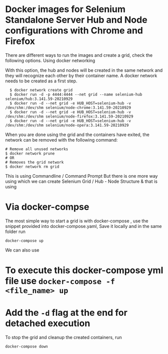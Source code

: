 
# Docker images for Selenium Standalone Server Hub and Node configurations with Chrome and Firefox 

There are different ways to run the images and create a grid, check the following options.
Using docker networking

With this option, the hub and nodes will be created in the same network and they will recognize each other by their container name. A docker network needs to be created as a first step.

      $ docker network create grid
      $ docker run -d -p 4444:4444 --net grid --name selenium-hub selenium/hub:3.141.59-20210929
      $ docker run -d --net grid -e HUB_HOST=selenium-hub -v /dev/shm:/dev/shm selenium/node-chrome:3.141.59-20210929
      $ docker run -d --net grid -e HUB_HOST=selenium-hub -v /dev/shm:/dev/shm selenium/node-firefox:3.141.59-20210929
      $ docker run -d --net grid -e HUB_HOST=selenium-hub -v /dev/shm:/dev/shm selenium/node-opera:3.141.59-20210929

When you are done using the grid and the containers have exited, the network can be removed with the following command:

    # Remove all unused networks
    $ docker network prune
    # OR
    # Removes the grid network
    $ docker network rm grid
    
    
This is using Commandline / Command Prompt But there is one more way using which we can create Selenium Grid / Hub - Node Structure & that is using  

# Via docker-compse
      
The most simple way to start a grid is with docker-compose , use the snippet provided into docker-compose.yaml, 
Save it locally and in the same folder run 
  
    docker-compose up 

We can also use
# To execute this docker-compose yml file use `docker-compose -f <file_name> up`
# Add the `-d` flag at the end for detached execution


To stop the grid and cleanup the created containers, run 

    docker-compose down
    




